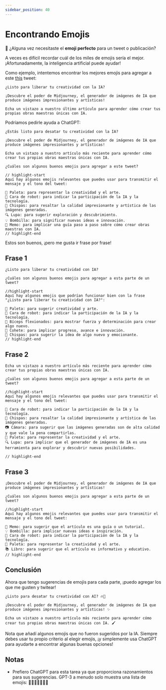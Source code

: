 ```yaml
---
sidebar_position: 40
---
```


#   Encontrando Emojis

🤔 ¿Alguna vez necesitaste el **emoji perfecto** para un tweet o publicación?

A veces es difícil recordar cuál de los miles de emojis sería el mejor. ¡Afortunadamente, la inteligencia artificial puede ayudar!

Como ejemplo, intentemos encontrar los mejores emojis para agregar a este [this](https://twitter.com/learnprompting/status/1631786358330085382) tweet:

```text
¿Listo para liberar tu creatividad con la IA?

¡Descubre el poder de Midjourney, el generador de imágenes de IA que produce imágenes impresionantes y artísticas!

Echa un vistazo a nuestro último artículo para aprender cómo crear tus propias obras maestras únicas con IA.
```

Podríamos pedirle ayuda a ChatGPT:

```text
¿Estás listo para desatar tu creatividad con la IA?

¡Descubre el poder de Midjourney, el generador de imágenes de IA que produce imágenes impresionantes y artísticas!

Echa un vistazo a nuestro artículo más reciente para aprender cómo crear tus propias obras maestras únicas con IA.

¿Cuáles son algunos buenos emojis para agregar a este tweet?

// highlight-start
Aquí hay algunos emojis relevantes que puedes usar para transmitir el mensaje y el tono del tweet:

🎨 Paleta: para representar la creatividad y el arte.
🤖 Cara de robot: para indicar la participación de la IA y la tecnología.
🌟 Chispas: para resaltar la calidad impresionante y artística de las imágenes generadas.
🔍 Lupa: para sugerir exploración y descubrimiento.
💡 Bombilla: para significar nuevas ideas e innovación.
📝 Memo: para implicar una guía paso a paso sobre cómo crear obras maestras con IA.
// highlight-end
```

Estos son buenos, ¡pero me gusta ir frase por frase!

## Frase 1

```text
¿Listo para liberar tu creatividad con IA?

¿Cuáles son algunos buenos emojis para agregar a esta parte de un tweet?

//highlight-start
Aquí hay algunos emojis que podrían funcionar bien con la frase "¿Listo para liberar tu creatividad con IA?":

🎨 Paleta: para sugerir creatividad y arte.
🤖 Cara de robot: para indicar la participación de la IA y la tecnología.
💪 Bíceps flexionados: para mostrar fuerza y determinación para crear algo nuevo.
🚀 Cohete: para implicar progreso, avance e innovación.
🌟 Chispas: para sugerir la idea de algo nuevo y emocionante.
// highlight-end
```

## Frase 2

```text
Echa un vistazo a nuestro artículo más reciente para aprender cómo crear tus propias obras maestras únicas con IA.

¿Cuáles son algunos buenos emojis para agregar a esta parte de un tweet?

//highlight-start
Aquí hay algunos emojis relevantes que puedes usar para transmitir el mensaje y el tono del tweet:

🤖 Cara de robot: para indicar la participación de la IA y la tecnología.
🌟 Chispas: para resaltar la calidad impresionante y artística de las imágenes generadas.
📷 Cámara: para sugerir que las imágenes generadas son de alta calidad y que vale la pena compartirlas.
🎨 Paleta: para representar la creatividad y el arte.
🔍 Lupa: para implicar que el generador de imágenes de IA es una herramienta para explorar y descubrir nuevas posibilidades.

// highlight-end
```

## Frase 3

```text
¡Descubre el poder de Midjourney, el generador de imágenes de IA que produce imágenes impresionantes y artísticas!

¿Cuáles son algunos buenos emojis para agregar a esta parte de un tweet?

//highlight-start
Aquí hay algunos emojis relevantes que puedes usar para transmitir el mensaje y el tono del tweet:

📝 Memo: para sugerir que el artículo es una guía o un tutorial.
💡 Bombilla: para implicar nuevas ideas e inspiración.
🤖 Cara de robot: para indicar la participación de la IA y la tecnología.
🎨 Paleta: para representar la creatividad y el arte.
📚 Libro: para sugerir que el artículo es informativo y educativo.
// highlight-end
```

## Conclusión

Ahora que tengo sugerencias de emojis para cada parte, ¡puedo agregar los que me gusten y twitear!

```text
¿Listo para desatar tu creatividad con AI? 🔥🎨

¡Descubre el poder de Midjourney, el generador de imágenes de IA que produce imágenes impresionantes y artísticas! ✨

Echa un vistazo a nuestro artículo más reciente para aprender cómo crear tus propias obras maestras únicas con IA. 🖌️
```

Nota que añadí algunos emojis que no fueron sugeridos por la IA. Siempre debes usar tu propio criterio al elegir emojis, ¡y simplemente usa ChatGPT para ayudarte a encontrar algunas buenas opciones!

## Notas

- Prefiero ChatGPT para esta tarea ya que proporciona razonamientos para sus sugerencias. GPT-3 a menudo solo muestra una lista de emojis: 🤩😎🤩🤩😃😃💪
